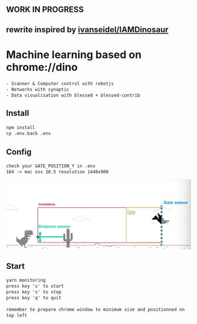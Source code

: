 ## WORK IN PROGRESS
## rewrite inspired by [ivanseidel/IAMDinosaur](https://github.com/ivanseidel/IAMDinosaur)

# Machine learning based on chrome://dino
    - Scanner & Computer control with robotjs
    - Networks with synaptic
    - Data visualisation with blessed + blessed-contrib

## Install
```bash
npm install
cp .env.back .env
```

## Config
```
check your GATE_POSITION_Y in .env
164 -> mac osx 10.5 resolution 1440x900
```

![Game](https://github.com/MarvatheLarva/IAMDinosaur/blob/master/game.jpg?raw=true)

## Start
```
yarn monitoring
press key 's' to start
press key 's' to stop
press key 'q' to quit

remember to prepare chrome window to minimum size and positionned on top left
```

